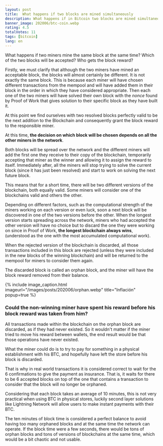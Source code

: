 ```yaml
---
layout: post
title:  What happens if two blocks are mined simultaneously
description: What happens if in Bitcoin two blocks are mined simultaneously
banner_image: 202006/btc-coin.webp
rating: 4.5
totalVotes: 11
tags: [bitcoin]
lang: en
---
```


What happens if two miners mine the same block at the same time? Which of the two blocks will be accepted? Who gets the block reward?

<!--more-->

Firstly, we must clarify that although the two miners have mined an acceptable block, the blocks will almost certainly be different. It is not exactly the same block. This is because each miner will have chosen different transactions from the mempool and will have added them in their block in the order in which they have considered appropriate. Then each one of the two miners will have solved their own block with the *nonce* found by Proof of Work that gives solution to their specific block as they have built it.

At this point we find ourselves with two resolved blocks perfectly valid to be the next addition to the Blockchain and consequently grant the block reward to the responsible miner.

At this time, **the decision on which block will be chosen depends on all the other miners in the network**.

Both blocks will be spread over the network and the different miners will add the first one they receive to their copy of the blockchain, temporarily accepting that miner as the winner and allowing it to assign the reward to itself. Immediately after, all the miners will stop trying to solve the current block (since it has just been resolved) and start to work on solving the next future block.

This means that for a short time, there will be two different versions of the blockchain, both equally valid. Some miners will consider one of the blockchains valid and others the other.

Depending on different factors, such as the computational strength of the miners working on each version or even luck, soon a next block will be discovered in one of the two versions before the other. When the longest version starts spreading across the network, miners who had accepted the other version will have no choice but to discard the one they were working on since in Proof of Work, **the longest blockchain always wins**, (understood as the one with the most accumulated computational work).

When the rejected version of the blockchain is discarded, all those transactions included in this block are rejected (unless they were included in the new blocks of the winning blockchain) and will be returned to the mempool for miners to consider them again.

The discarded block is called an orphan block, and the miner will have the block reward removed from their balance.

{% include image_caption.html imageurl="/images/posts/202006/orphan.webp" title="Inflación" popup=true %}

### Could the non-winning miner have spent his reward before his block reward was taken from him?

All transactions made within the blockchain on the orphan block are discarded, as if they had never existed. So it wouldn't matter if the miner tried to move his reward between wallets, the end result would be that those operations have never existed.

What the miner could do is to try to pay for something in a physical establishment with his BTC, and hopefully have left the store before his block is discarded.

That is why in real world transactions it is considered correct to wait for the 6 confirmations to give the payment as insurance. That is, it waits for there to be 6 accepted blocks on top of the one that contains a transaction to consider that the block will no longer be orphaned.

Considering that each block takes an average of 10 minutes, this is not very practical when using BTC in physical stores, luckily second layer solutions like Lightning Network will allow users to make instant payments with their BTC.

The ten minutes of block time is considered a perfect balance to avoid having too many orphaned blocks and at the same time the network can operate. If the block time were a few seconds, there would be tons of orphan blocks and tons of versions of blockchains at the same time, which would be a bit chaotic and not usable.

